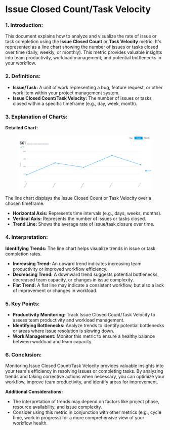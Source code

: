# Issue Closed Count/Task Velocity

### **1. Introduction:**

This document explains how to analyze and visualize the rate of issue or task completion using the **Issue Closed Count** or **Task Velocity** metric. It's represented as a line chart showing the number of issues or tasks closed over time (daily, weekly, or monthly). This metric provides valuable insights into team productivity, workload management, and potential bottlenecks in your workflow.

### **2. Definitions:**

* **Issue/Task:** A unit of work representing a bug, feature request, or other work item within your project management system.
* **Issue Closed Count/Task Velocity:** The number of issues or tasks closed within a specific timeframe (e.g., day, week, month).

### **3. Explanation of Charts:**

**Detailed Chart:**&#x20;

<figure><img src="../../.gitbook/assets/image.png" alt=""><figcaption></figcaption></figure>

The line chart displays the Issue Closed Count or Task Velocity over a chosen timeframe.

* **Horizontal Axis:** Represents time intervals (e.g., days, weeks, months).
* **Vertical Axis:** Represents the number of issues or tasks closed.
* **Trend Line:** Shows the average rate of issue/task closure over time.

### **4. Interpretation:**

**Identifying Trends:** The line chart helps visualize trends in issue or task completion rates.

* **Increasing Trend:** An upward trend indicates increasing team productivity or improved workflow efficiency.
* **Decreasing Trend:** A downward trend suggests potential bottlenecks, decreased team capacity, or changes in issue complexity.
* **Flat Trend:** A flat line may indicate a consistent workflow, but also a lack of improvement or changes in workload.

### **5. Key Points:**

* **Productivity Monitoring:** Track Issue Closed Count/Task Velocity to assess team productivity and workload management.
* **Identifying Bottlenecks:** Analyze trends to identify potential bottlenecks or areas where issue resolution is slowing down.
* **Work Management:** Monitor this metric to ensure a healthy balance between workload and team capacity.

### **6. Conclusion:**

Monitoring Issue Closed Count/Task Velocity provides valuable insights into your team's efficiency in resolving issues or completing tasks. By analyzing trends and taking corrective actions when necessary, you can optimize your workflow, improve team productivity, and identify areas for improvement.

**Additional Considerations:**

* The interpretation of trends may depend on factors like project phase, resource availability, and issue complexity.
* Consider using this metric in conjunction with other metrics (e.g., cycle time, work in progress) for a more comprehensive view of your workflow health.
